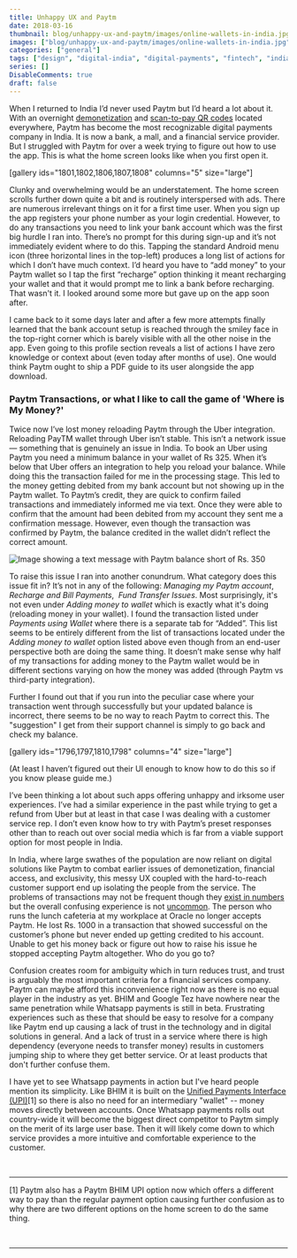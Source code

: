 ```yaml
---
title: Unhappy UX and Paytm
date: 2018-03-16
thumbnail: blog/unhappy-ux-and-paytm/images/online-wallets-in-india.jpg
images: ["blog/unhappy-ux-and-paytm/images/online-wallets-in-india.jpg"]
categories: ["general"]
tags: ["design", "digital-india", "digital-payments", "fintech", "india", "messy-ux", "mobile-design", "paytm", "technology", "ui-ux", "unhappy-ux", "upi"]
series: []
DisableComments: true
draft: false
---
```


When I returned to India I’d never used Paytm but I’d heard a lot about it. With an overnight [demonetization](https://en.wikipedia.org/wiki/2016_Indian_banknote_demonetisation) and [scan-to-pay QR codes](https://blog.paytm.com/accepting-payments-from-your-customers-through-paytm-qr-code-is-easier-than-ever-13ed06d8a4ba) located everywhere, Paytm has become the most recognizable digital payments company in India. It is now a bank, a mall, and a financial service provider. But I struggled with Paytm for over a week trying to figure out how to use the app. This is what the home screen looks like when you first open it.

\[gallery ids="1801,1802,1806,1807,1808" columns="5" size="large"\]

Clunky and overwhelming would be an understatement. The home screen scrolls further down quite a bit and is routinely interspersed with ads. There are numerous irrelevant things on it for a first time user. When you sign up the app registers your phone number as your login credential. However, to do any transactions you need to link your bank account which was the first big hurdle I ran into. There’s no prompt for this during sign-up and it’s not immediately evident where to do this. Tapping the standard Android menu icon (three horizontal lines in the top-left) produces a long list of actions for which I don’t have much context. I’d heard you have to “add money” to your Paytm wallet so I tap the first “recharge” option thinking it meant recharging your wallet and that it would prompt me to link a bank before recharging. That wasn't it. I looked around some more but gave up on the app soon after.

I came back to it some days later and after a few more attempts finally learned that the bank account setup is reached through the smiley face in the top-right corner which is barely visible with all the other noise in the app. Even going to this profile section reveals a list of actions I have zero knowledge or context about (even today after months of use). One would think Paytm ought to ship a PDF guide to its user alongside the app download.

### Paytm Transactions, or what I like to call the game of 'Where is My Money?'

Twice now I’ve lost money reloading Paytm through the Uber integration. Reloading PayTM wallet through Uber isn’t stable. This isn’t a network issue — something that is genuinely an issue in India. To book an Uber using Paytm you need a minimum balance in your wallet of Rs 325. When it’s below that Uber offers an integration to help you reload your balance. While doing this the transaction failed for me in the processing stage. This led to the money getting debited from my bank account but not showing up in the Paytm wallet. To Paytm’s credit, they are quick to confirm failed transactions and immediately informed me via text. Once they were able to confirm that the amount had been debited from my account they sent me a confirmation message. However, even though the transaction was confirmed by Paytm, the balance credited in the wallet didn’t reflect the correct amount.

![Image showing a text message with Paytm balance short of Rs. 350](images/IMG_20180315_233135_767-544x1024.jpg)

To raise this issue I ran into another conundrum. What category does this issue fit in? It’s not in any of the following: _Managing my Paytm account_, _Recharge and Bill Payments_,  _Fund Transfer Issues_. Most surprisingly, it's not even under _Adding money to wallet_ which is exactly what it's doing (reloading money in your wallet). I found the transaction listed under _Payments using Wallet_ where there is a separate tab for “Added”. This list seems to be entirely different from the list of transactions located under the _Adding money to wallet_ option listed above even though from an end-user perspective both are doing the same thing. It doesn’t make sense why half of my transactions for adding money to the Paytm wallet would be in different sections varying on how the money was added (through Paytm vs third-party integration).

Further I found out that if you run into the peculiar case where your transaction went through successfully but your updated balance is incorrect, there seems to be no way to reach Paytm to correct this. The "suggestion" I get from their support channel is simply to go back and check my balance.

\[gallery ids="1796,1797,1810,1798" columns="4" size="large"\]

(At least I haven’t figured out their UI enough to know how to do this so if you know please guide me.)

I’ve been thinking a lot about such apps offering unhappy and irksome user experiences. I’ve had a similar experience in the past while trying to get a refund from Uber but at least in that case I was dealing with a customer service rep. I don’t even know how to try with Paytm’s preset responses other than to reach out over social media which is far from a viable support option for most people in India.

In India, where large swathes of the population are now reliant on digital solutions like Paytm to combat earlier issues of demonetization, financial access, and exclusivity, this messy UX coupled with the hard-to-reach customer support end up isolating the people from the service. The problems of transactions may not be frequent though they [exist in numbers](https://timesofindia.indiatimes.com/companies/transaction-issues-on-paytm-continue/articleshow/56141117.cms) but the overall confusing experience is not [uncommon](https://telecomtalk.info/paytm-customer-issue/123126/). The person who runs the lunch cafeteria at my workplace at Oracle no longer accepts Paytm. He lost Rs. 1000 in a transaction that showed successful on the customer’s phone but never ended up getting credited to his account. Unable to get his money back or figure out how to raise his issue he stopped accepting Paytm altogether. Who do you go to?

Confusion creates room for ambiguity which in turn reduces trust, and trust is arguably the most important criteria for a financial services company. Paytm can maybe afford this inconvenience right now as there is no equal player in the industry as yet. BHIM and Google Tez have nowhere near the same penetration while Whatsapp payments is still in beta. Frustrating experiences such as these that should be easy to resolve for a company like Paytm end up causing a lack of trust in the technology and in digital solutions in general. And a lack of trust in a service where there is high dependency (everyone needs to transfer money) results in customers jumping ship to where they get better service. Or at least products that don't further confuse them.

I have yet to see Whatsapp payments in action but I've heard people mention its simplicity. Like BHIM it is built on the [Unified Payments Interface (UPI)](http://cashlessindia.gov.in/upi.html)\[1\] so there is also no need for an intermediary "wallet" -- money moves directly between accounts. Once Whatsapp payments rolls out country-wide it will become the biggest direct competitor to Paytm simply on the merit of its large user base. Then it will likely come down to which service provides a more intuitive and comfortable experience to the customer.

 

* * *

\[1\] Paytm also has a Paytm BHIM UPI option now which offers a different way to pay than the regular payment option causing further confusion as to why there are two different options on the home screen to do the same thing.

<br>

---